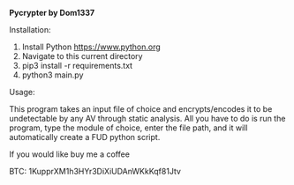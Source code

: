 **Pycrypter by Dom1337**



Installation:

1. Install Python https://www.python.org
2. Navigate to this current directory
3. pip3 install -r requirements.txt
4. python3 main.py

Usage:

This program takes an input file of choice and encrypts/encodes it to be undetectable by any AV through static analysis. All you have to do is run the program, type the module of choice, enter the file path, and it will automatically create a FUD python script. 

If you would like buy me a coffee

BTC: 1KupprXM1h3HYr3DiXiUDAnWKkKqf81Jtv